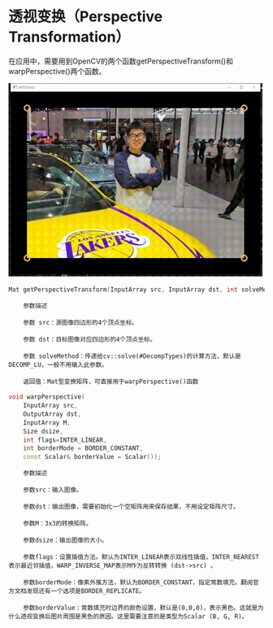 # 透视变换（Perspective Transformation）
在应用中，需要用到OpenCV的两个函数getPerspectiveTransform()和warpPerspective()两个函数。

<img src="https://github.com/qsking8/Perspective-Transformation/blob/main/demo.gif" width="500" height="auto">



```c++
Mat getPerspectiveTransform(InputArray src, InputArray dst, int solveMethod = DECOMP_LU)
```

        参数描述

        参数 src：源图像四边形的4个顶点坐标。

        参数 dst：目标图像对应四边形的4个顶点坐标。

        参数 solveMethod：传递给cv::solve(#DecompTypes)的计算方法，默认是DECOMP_LU，一般不用输入此参数。

        返回值：Mat型变换矩阵，可直接用于warpPerspective()函数
```c++
void warpPerspective(
	InputArray src,
	OutputArray dst,
	InputArray M,
	Size dsize,
	int flags=INTER_LINEAR,
	int borderMode = BORDER_CONSTANT, 
	const Scalar& borderValue = Scalar());
```
        参数描述

        参数src：输入图像。

        参数dst：输出图像，需要初始化一个空矩阵用来保存结果，不用设定矩阵尺寸。

        参数M：3x3的转换矩阵。

        参数dsize：输出图像的大小。

        参数flags：设置插值方法。默认为INTER_LINEAR表示双线性插值，INTER_NEAREST表示最近邻插值，WARP_INVERSE_MAP表示M作为反转转换 (dst->src) 。

        参数borderMode：像素外推方法，默认为BORDER_CONSTANT，指定常数填充。翻阅官方文档发现还有一个选项是BORDER_REPLICATE。

        参数borderValue：常数填充时边界的颜色设置，默认是(0,0,0)，表示黑色。这就是为什么透视变换后图片周围是黑色的原因。这里需要注意的是类型为Scalar (B, G, R)。

